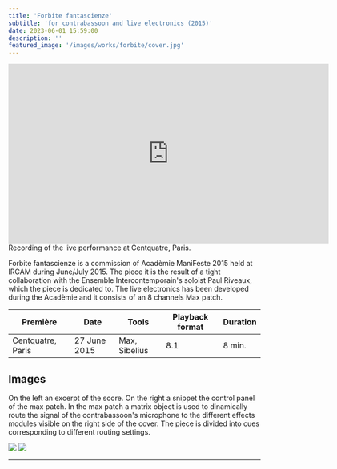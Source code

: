 ```yaml
---
title: 'Forbite fantascienze'
subtitle: 'for contrabassoon and live electronics (2015)'
date: 2023-06-01 15:59:00
description: ''
featured_image: '/images/works/forbite/cover.jpg'
---
```



<iframe src="https://player.vimeo.com/video/690710850" width="640" height="360" frameborder="0" allowfullscreen></iframe>
Recording of the live performance at Centquatre, Paris.


Forbite fantascienze is a commission of Acadèmie ManiFeste 2015 held at IRCAM during June/July 2015. The piece it is the result of a tight collaboration with the Ensemble Intercontemporain's soloist Paul Riveaux, which the piece is dedicated to.
The live electronics has been developed during the Acadèmie and it consists of an 8 channels Max patch.


| Première            | Date           | Tools           | Playback format       | Duration   |
|---------------------|----------------|-----------------|-----------------------|------------|
| Centquatre, Paris   | 27 June 2015   | Max, Sibelius   | 8.1                   | 8 min.     |



## Images

On the left an excerpt of the score. On the right a snippet the control panel of the max patch. In the max patch a matrix object is used to dinamically route the signal of the contrabassoon's microphone to the different effects modules visible on the right side of the cover. The piece is divided into cues corresponding to different routing settings.

<div class="gallery" data-columns="2">
	<img src="{{site.baseurl}}/images/works/forbite/snippet-1.jpg">
	<img src="{{site.baseurl}}/images/works/forbite/snippet-2.jpg">
</div>



---